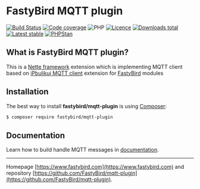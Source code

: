 # FastyBird MQTT plugin

[![Build Status](https://img.shields.io/travis/FastyBird/mqtt-plugin.svg?style=flat-square)](https://travis-ci.com/FastyBird/mqtt-plugin)
[![Code coverage](https://img.shields.io/coveralls/FastyBird/mqtt-plugin.svg?style=flat-square)](https://coveralls.io/r/FastyBird/mqtt-plugin)
![PHP](https://img.shields.io/packagist/php-v/fastybird/mqtt-plugin?style=flat-square)
[![Licence](https://img.shields.io/packagist/l/FastyBird/mqtt-plugin.svg?style=flat-square)](https://packagist.org/packages/FastyBird/mqtt-plugin)
[![Downloads total](https://img.shields.io/packagist/dt/FastyBird/mqtt-plugin.svg?style=flat-square)](https://packagist.org/packages/FastyBird/mqtt-plugin)
[![Latest stable](https://img.shields.io/packagist/v/FastyBird/mqtt-plugin.svg?style=flat-square)](https://packagist.org/packages/FastyBird/mqtt-plugin)
[![PHPStan](https://img.shields.io/badge/PHPStan-enabled-brightgreen.svg?style=flat-square)](https://github.com/phpstan/phpstan)

## What is FastyBird MQTT plugin?

This is a [Nette framework](https://nette.org) extension which is implementing MQTT client based on [iPbulikuj MQTT client](https://github.com/ipublikuj/mqtt-client) extension for [FastyBird](https://www.fastybird.com) modules

## Installation

The best way to install **fastybird/mqtt-plugin** is using [Composer](http://getcomposer.org/):

```sh
$ composer require fastybird/mqtt-plugin
```

## Documentation

Learn how to build handle MQTT messages in [documentation](https://github.com/FastyBird/mqtt-plugin/blob/master/docs/en/index.md).

***
Homepage [https://www.fastybird.com](https://www.fastybird.com) and repository [https://github.com/FastyBird/mqtt-plugin](https://github.com/FastyBird/mqtt-plugin).
